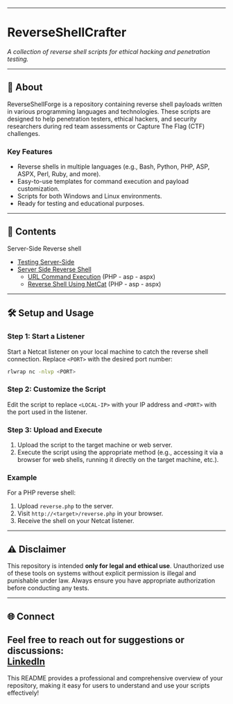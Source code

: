 
---

# ReverseShellCrafter 
*A collection of reverse shell scripts for ethical hacking and penetration testing.*

---

## 🚀 **About**  
ReverseShellForge is a repository containing reverse shell payloads written in various programming languages and technologies. These scripts are designed to help penetration testers, ethical hackers, and security researchers during red team assessments or Capture The Flag (CTF) challenges.

### **Key Features**  
- Reverse shells in multiple languages (e.g., Bash, Python, PHP, ASP, ASPX, Perl, Ruby, and more).  
- Easy-to-use templates for command execution and payload customization.  
- Scripts for both Windows and Linux environments.  
- Ready for testing and educational purposes.  

---

## 📂 **Contents**  
Server-Side Reverse shell

- [Testing Server-Side](https://github.com/MGamalCYSEC/ReverseShellCrafter/blob/main/Server-Side%20Reverse%20shell/Testing%20Server-Side.md) 
- [Server Side Reverse Shell](https://github.com/MGamalCYSEC/ReverseShellCrafter/tree/main/Server-Side%20Reverse%20shell)
  - [URL Command Execution](https://github.com/MGamalCYSEC/ReverseShellCrafter/tree/main/Server-Side%20Reverse%20shell/URL-Command-Execution) (PHP - asp - aspx)
  - [Reverse Shell Using NetCat](https://github.com/MGamalCYSEC/ReverseShellCrafter/tree/main/Server-Side%20Reverse%20shell/ReverseShell%20Using%20NetCat) (PHP - asp - aspx)

---

## 🛠 **Setup and Usage**  

### **Step 1**: Start a Listener  
Start a Netcat listener on your local machine to catch the reverse shell connection. Replace `<PORT>` with the desired port number:  
```bash
rlwrap nc -nlvp <PORT>
```

### **Step 2**: Customize the Script  
Edit the script to replace `<LOCAL-IP>` with your IP address and `<PORT>` with the port used in the listener.

### **Step 3**: Upload and Execute  
1. Upload the script to the target machine or web server.  
2. Execute the script using the appropriate method (e.g., accessing it via a browser for web shells, running it directly on the target machine, etc.).  

### **Example**  
For a PHP reverse shell:  
1. Upload `reverse.php` to the server.  
2. Visit `http://<target>/reverse.php` in your browser.  
3. Receive the shell on your Netcat listener.

---

## ⚠️ **Disclaimer**  
This repository is intended **only for legal and ethical use**. Unauthorized use of these tools on systems without explicit permission is illegal and punishable under law. Always ensure you have appropriate authorization before conducting any tests.

---

## 🌐 **Connect**  
Feel free to reach out for suggestions or discussions:  
[LinkedIn](https://www.linkedin.com/in/mgamal202/)
---

This README provides a professional and comprehensive overview of your repository, making it easy for users to understand and use your scripts effectively!
